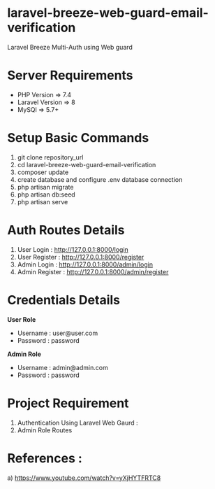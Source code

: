# laravel-breeze-web-guard-email-verification
Laravel  Breeze Multi-Auth using Web guard


Server Requirements
=====================================
<ul>
  <li>PHP Version => 7.4</li>
  <li>Laravel Version => 8</li>
  <li>MySQl => 5.7+</li>
</ul>

Setup Basic Commands
=====================================
1) git clone repository_url
2) cd laravel-breeze-web-guard-email-verification
3) composer update
4) create database and configure .env database connection
5) php artisan migrate
6) php artisan db:seed
7) php artisan serve

Auth Routes Details
=====================================
1) User Login : http://127.0.0.1:8000/login
2) User Register : http://127.0.0.1:8000/register
3) Admin Login : http://127.0.0.1:8000/admin/login
4) Admin Register : http://127.0.0.1:8000/admin/register

Credentials Details
=====================================
<b>User Role</b>
<ul>
  <li>Username : user@user.com</li>
  <li>Password : password</li>
</ul>

<b>Admin Role</b>
<ul>
  <li>Username : admin@admin.com</li>
  <li>Password : password</li>
</ul>

Project Requirement 
=====================================
1) Authentication Using Laravel Web Gaurd : 
2) Admin Role Routes

References : 
=====================================
a) https://www.youtube.com/watch?v=yXjHYTFRTC8
